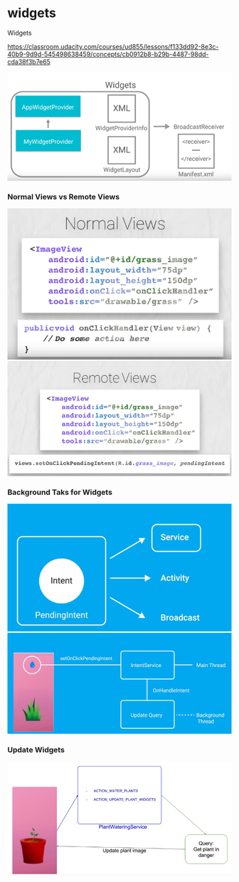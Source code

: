 # widgets

Widgets

https://classroom.udacity.com/courses/ud855/lessons/f133dd92-8e3c-40b9-9d9d-545498638459/concepts/cb0912b8-b29b-4487-98dd-cda38f3b7e65

![](/images/widgets.png)

### Normal Views vs Remote Views

![](/images/normal.png)
![](/images/remote.png)

### Background Taks for Widgets

![](/images/service.png)
![](/images/task.png)

### Update Widgets

![](/images/update.png)